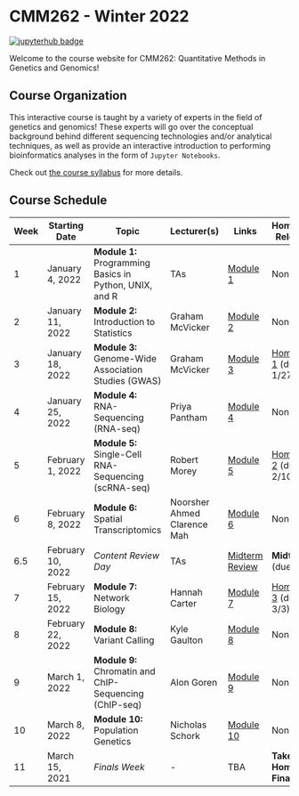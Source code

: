 # CMM262 - Winter 2022

<!-- [![slack badge](https://img.shields.io/badge/Join%20Slack-blueviolet?style=for-the-badge&logo=slack)](https://join.slack.com/t/cmm262-2022/shared_invite/zt-kr17r6m8-OvVlp4Ys66JPjqeP3bmDHg) -->
[![jupyterhub badge](https://img.shields.io/badge/Login%20to%20JupyterHub-grey?style=for-the-badge&logo=jupyter)](https://datahub.ucsd.edu/hub/login)

Welcome to the course website for CMM262: Quantitative Methods in Genetics and Genomics! 

## Course Organization

This interactive course is taught by a variety of experts in the field of genetics and genomics! These experts will go over the conceptual background behind different sequencing technologies and/or analytical techniques, as well as provide an interactive introduction to performing bioinformatics analyses in the form of `Jupyter Notebooks`. 

Check out [the course syllabus](CMM262-Syllabus-2022.ipynb) for more details.

## Course Schedule 

| Week | Starting Date     | Topic                                                   | Lecturer(s)                        | Links                                                                             | Homework Released    |
|------|-------------------|---------------------------------------------------------|------------------------------------|-----------------------------------------------------------------------------------|-------------|
| 1    | January 4, 2022   | **Module 1:** Programming Basics in Python, UNIX, and R | TAs                                | [Module 1](module-1-programming) | None        |
| 2    | January 11, 2022  | **Module 2:** Introduction to Statistics                | Graham McVicker                    | [Module 2](module-2-statistics)  | None        |
| 3    | January 18, 2022  | **Module 3:** Genome-Wide Association Studies (GWAS)    | Graham McVicker                    | [Module 3](module-3-gwas)        | [Homework 1](hw/hw1) (due 1/27)            |
| 4    | January 25, 2022  | **Module 4:** RNA-Sequencing (RNA-seq)                  | Priya Pantham                      | [Module 4](module-4-rnaseq)      | None  |
| 5    | February 1, 2022  | **Module 5:** Single-Cell RNA-Sequencing (scRNA-seq)    | Robert Morey                       | [Module 5](module-5-scrnaseq)    | [Homework 2](hw/hw2) (due 2/10)        |
| 6    | February 8, 2022  | **Module 6:** Spatial Transcriptomics                   | Noorsher Ahmed<br>Clarence Mah     | [Module 6](module-6-spatialtx)   | None        |
| 6.5  | February 10, 2022 | <i>Content Review Day</i>                               | TAs                                | [Midterm Review](midterm-review) | **Midterm** (due 2/17) |
| 7    | February 15, 2022 | **Module 7:** Network Biology                           | Hannah Carter                      | [Module 7](module-7-networks)    | [Homework 3](hw/hw3) (due 3/3)                 |
| 8    | February 22, 2022 | **Module 8:** Variant Calling                           | Kyle Gaulton                       | [Module 8](module-8-variantcalling) | None     |
| 9    | March 1, 2022     | **Module 9:** Chromatin and ChIP-Sequencing (ChIP-seq)  | Alon Goren                         | [Module 9](module-9-chipseq)     | None        |
| 10   | March 8, 2022     | **Module 10:** Population Genetics                      | Nicholas Schork                    | [Module 10](module-10-popGen)    | None        |
| 11    | March 15, 2021    | <i>Finals Week</i>                                     | -                                  | TBA                              | **Take-Home Final** |
